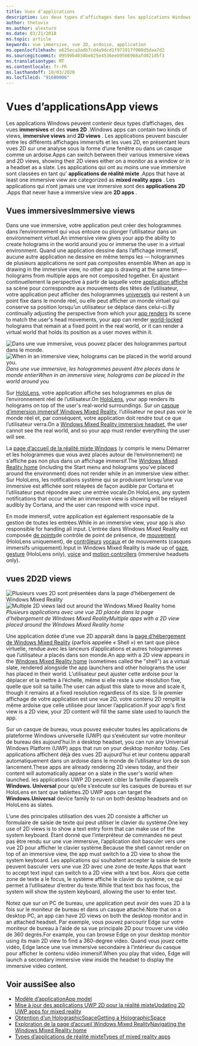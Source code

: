 ```yaml
---
title: Vues d’applications
description: Les deux types d’affichages dans les applications Windows Mixed Reality sont des vues immersives et des vues 2D.
author: thetuvix
ms.author: alexturn
ms.date: 03/21/2018
ms.topic: article
keywords: vue immersive, vue 2D, ardoise, application
ms.openlocfilehash: e625eca3adb7cd4a9dcd1f971917f008d5daa7d2
ms.sourcegitcommit: 09599b4034be825e4536eeb9566968afd021d5f3
ms.translationtype: MT
ms.contentlocale: fr-FR
ms.lasthandoff: 10/03/2020
ms.locfileid: "91680006"
---
```

# <a name="app-views"></a><span data-ttu-id="54bf6-104">Vues d’applications</span><span class="sxs-lookup"><span data-stu-id="54bf6-104">App views</span></span>

<span data-ttu-id="54bf6-105">Les applications Windows peuvent contenir deux types d’affichages, des vues **immersives** et des **vues 2D** .</span><span class="sxs-lookup"><span data-stu-id="54bf6-105">Windows apps can contain two kinds of views, **immersive views** and **2D views** .</span></span> <span data-ttu-id="54bf6-106">Les applications peuvent basculer entre les différents affichages immersifs et les vues 2D, en présentant leurs vues 2D sur une analyse sous la forme d’une fenêtre ou dans un casque comme un ardoise.</span><span class="sxs-lookup"><span data-stu-id="54bf6-106">Apps can switch between their various immersive views and 2D views, showing their 2D views either on a monitor as a window or in a headset as a slate.</span></span> <span data-ttu-id="54bf6-107">Les applications qui ont au moins une vue immersive sont classées en tant qu' **applications de réalité mixte** .</span><span class="sxs-lookup"><span data-stu-id="54bf6-107">Apps that have at least one immersive view are categorized as **mixed reality apps** .</span></span> <span data-ttu-id="54bf6-108">Les applications qui n’ont jamais une vue immersive sont des **applications 2D** .</span><span class="sxs-lookup"><span data-stu-id="54bf6-108">Apps that never have a immersive view are **2D apps** .</span></span>

## <a name="immersive-views"></a><span data-ttu-id="54bf6-109">Vues immersives</span><span class="sxs-lookup"><span data-stu-id="54bf6-109">Immersive views</span></span>

<span data-ttu-id="54bf6-110">Dans une vue immersive, votre application peut créer des hologrammes dans l’environnement qui vous entoure ou plonger l’utilisateur dans un environnement virtuel.</span><span class="sxs-lookup"><span data-stu-id="54bf6-110">An immersive view gives your app the ability to create holograms in the world around you or immerse the user in a virtual environment.</span></span> <span data-ttu-id="54bf6-111">Quand une application dessine dans l’affichage immersif, aucune autre application ne dessine en même temps les &mdash; hologrammes de plusieurs applications ne sont pas composites ensemble.</span><span class="sxs-lookup"><span data-stu-id="54bf6-111">When an app is drawing in the immersive view, no other app is drawing at the same time&mdash;holograms from multiple apps are not composited together.</span></span> <span data-ttu-id="54bf6-112">En ajustant continuellement la perspective à partir de laquelle votre [application affiche](../develop/platform-capabilities-and-apis/rendering.md) sa scène pour correspondre aux mouvements des têtes de l’utilisateur, votre application peut afficher des hologrammes [universels](coordinate-systems.md) qui restent à un point fixe dans le monde réel, ou elle peut afficher un monde virtuel qui conserve sa position lorsqu’un utilisateur se déplace dans celui-ci.</span><span class="sxs-lookup"><span data-stu-id="54bf6-112">By continually adjusting the perspective from which your [app renders](../develop/platform-capabilities-and-apis/rendering.md) its scene to match the user's head movements, your app can render [world-locked](coordinate-systems.md) holograms that remain at a fixed point in the real world, or it can render a virtual world that holds its position as a user moves within it.</span></span>

<span data-ttu-id="54bf6-113">![Dans une vue immersive, vous pouvez placer des hologrammes partout dans le monde.](images/designoverview-940px.jpg)</span><span class="sxs-lookup"><span data-stu-id="54bf6-113">![When in an immersive view, holograms can be placed in the world around you.](images/designoverview-940px.jpg)</span></span><br>
<span data-ttu-id="54bf6-114">*Dans une vue immersive, les hologrammes peuvent être placés dans le monde entier*</span><span class="sxs-lookup"><span data-stu-id="54bf6-114">*When in an immersive view, holograms can be placed in the world around you*</span></span>

<span data-ttu-id="54bf6-115">Sur [HoloLens](https://docs.microsoft.com/hololens/hololens1-hardware), votre application affiche ses hologrammes en plus de l’environnement réel de l’utilisateur.</span><span class="sxs-lookup"><span data-stu-id="54bf6-115">On [HoloLens](https://docs.microsoft.com/hololens/hololens1-hardware), your app renders its holograms on top of the user's real-world surroundings.</span></span> <span data-ttu-id="54bf6-116">Sur un [casque d’immersion immersif Windows Mixed Reality](../discover/immersive-headset-hardware-details.md), l’utilisateur ne peut pas voir le monde réel et, par conséquent, votre application doit rendre tout ce que l’utilisateur verra.</span><span class="sxs-lookup"><span data-stu-id="54bf6-116">On a [Windows Mixed Reality immersive headset](../discover/immersive-headset-hardware-details.md), the user cannot see the real world, and so your app must render everything the user will see.</span></span>

<span data-ttu-id="54bf6-117">La [page d’accueil de la réalité mixte Windows](../discover/navigating-the-windows-mixed-reality-home.md) (y compris le menu Démarrer et les hologrammes que vous avez placés autour de l’environnement) ne s’affiche pas non plus dans un affichage immersif.</span><span class="sxs-lookup"><span data-stu-id="54bf6-117">The [Windows Mixed Reality home](../discover/navigating-the-windows-mixed-reality-home.md) (including the Start menu and holograms you've placed around the environment) does not render while in an immersive view either.</span></span> <span data-ttu-id="54bf6-118">Sur HoloLens, les notifications système qui se produisent lorsqu’une vue immersive est affichée sont relayées de façon audible par Cortana et l’utilisateur peut répondre avec une entrée vocale.</span><span class="sxs-lookup"><span data-stu-id="54bf6-118">On HoloLens, any system notifications that occur while an immersive view is showing will be relayed audibly by Cortana, and the user can respond with voice input.</span></span>

<span data-ttu-id="54bf6-119">En mode immersif, votre application est également responsable de la gestion de toutes les entrées.</span><span class="sxs-lookup"><span data-stu-id="54bf6-119">While in an immersive view, your app is also responsible for handling all input.</span></span> <span data-ttu-id="54bf6-120">L’entrée dans Windows Mixed Reality est composée [de points](gaze-and-commit.md)de contrôle de point de présence, de [mouvement](gaze-and-commit.md#composite-gestures) (HoloLens uniquement), de [contrôleurs](motion-controllers.md) [vocaux](voice-input.md) et de mouvements (casques immersifs uniquement).</span><span class="sxs-lookup"><span data-stu-id="54bf6-120">Input in Windows Mixed Reality is made up of [gaze](gaze-and-commit.md), [gesture](gaze-and-commit.md#composite-gestures) (HoloLens only), [voice](voice-input.md) and [motion controllers](motion-controllers.md) (immersive headsets only).</span></span>

## <a name="2d-views"></a><span data-ttu-id="54bf6-121">vues 2D</span><span class="sxs-lookup"><span data-stu-id="54bf6-121">2D views</span></span>

<span data-ttu-id="54bf6-122">![Plusieurs vues 2D sont présentées dans la page d’hébergement de Windows Mixed Reality](images/teleportation-940px.png)</span><span class="sxs-lookup"><span data-stu-id="54bf6-122">![Multiple 2D views laid out around the Windows Mixed Reality home](images/teleportation-940px.png)</span></span><br>
<span data-ttu-id="54bf6-123">*Plusieurs applications avec une vue 2D placée dans la page d’hébergement de Windows Mixed Reality*</span><span class="sxs-lookup"><span data-stu-id="54bf6-123">*Multiple apps with a 2D view placed around the Windows Mixed Reality home*</span></span>

<span data-ttu-id="54bf6-124">Une application dotée d’une vue 2D apparaît dans la [page d’hébergement de Windows Mixed Reality](../discover/navigating-the-windows-mixed-reality-home.md) (parfois appelée « Shell ») en tant que pièce virtuelle, rendue avec les lanceurs d’applications et autres hologrammes que l’utilisateur a placés dans son monde.</span><span class="sxs-lookup"><span data-stu-id="54bf6-124">An app with a 2D view appears in the [Windows Mixed Reality home](../discover/navigating-the-windows-mixed-reality-home.md) (sometimes called the "shell") as a virtual slate, rendered alongside the app launchers and other holograms the user has placed in their world.</span></span> <span data-ttu-id="54bf6-125">L’utilisateur peut ajuster cette ardoise pour la déplacer et la mettre à l’échelle, même si elle reste à une résolution fixe, quelle que soit sa taille.</span><span class="sxs-lookup"><span data-stu-id="54bf6-125">The user can adjust this slate to move and scale it, though it remains at a fixed resolution regardless of its size.</span></span> <span data-ttu-id="54bf6-126">Si le premier affichage de votre application est une vue 2D, votre contenu 2D remplit la même ardoise que celle utilisée pour lancer l’application.</span><span class="sxs-lookup"><span data-stu-id="54bf6-126">If your app's first view is a 2D view, your 2D content will fill the same slate used to launch the app.</span></span>

<span data-ttu-id="54bf6-127">Sur un casque de bureau, vous pouvez exécuter toutes les applications de plateforme Windows universelle (UWP) qui s’exécutent sur votre moniteur de bureau dès aujourd’hui.</span><span class="sxs-lookup"><span data-stu-id="54bf6-127">In a desktop headset, you can run any Universal Windows Platform (UWP) apps that run on your desktop monitor today.</span></span> <span data-ttu-id="54bf6-128">Ces applications affichent déjà des vues 2D aujourd’hui et leur contenu apparaît automatiquement dans un ardoise dans le monde de l’utilisateur lors de son lancement.</span><span class="sxs-lookup"><span data-stu-id="54bf6-128">These apps are already rendering 2D views today, and their content will automatically appear on a slate in the user's world when launched.</span></span> <span data-ttu-id="54bf6-129">les applications UWP 2D peuvent cibler la famille d’appareils **Windows. Universal** pour qu’elle s’exécute sur les casques de bureau et sur HoloLens en tant que tablettes.</span><span class="sxs-lookup"><span data-stu-id="54bf6-129">2D UWP apps can target the **Windows.Universal** device family to run on both desktop headsets and on HoloLens as slates.</span></span>

<span data-ttu-id="54bf6-130">L’une des principales utilisation des vues 2D consiste à afficher un formulaire de saisie de texte qui peut utiliser le clavier du système.</span><span class="sxs-lookup"><span data-stu-id="54bf6-130">One key use of 2D views is to show a text entry form that can make use of the system keyboard.</span></span> <span data-ttu-id="54bf6-131">Étant donné que l’interpréteur de commandes ne peut pas être rendu sur une vue immersive, l’application doit basculer vers une vue 2D pour afficher le clavier système.</span><span class="sxs-lookup"><span data-stu-id="54bf6-131">Because the shell cannot render on top of an immersive view, the app must switch to a 2D view to show the system keyboard.</span></span> <span data-ttu-id="54bf6-132">Les applications qui souhaitent accepter la saisie de texte peuvent basculer vers une vue 2D avec une zone de texte.</span><span class="sxs-lookup"><span data-stu-id="54bf6-132">Apps that want to accept text input can switch to a 2D view with a text box.</span></span> <span data-ttu-id="54bf6-133">Alors que cette zone de texte a le focus, le système affiche le clavier du système, ce qui permet à l’utilisateur d’entrer du texte.</span><span class="sxs-lookup"><span data-stu-id="54bf6-133">While that text box has focus, the system will show the system keyboard, allowing the user to enter text.</span></span>

<span data-ttu-id="54bf6-134">Notez que sur un PC de bureau, une application peut avoir des vues 2D à la fois sur le moniteur de bureau et dans un casque attaché.</span><span class="sxs-lookup"><span data-stu-id="54bf6-134">Note that on a desktop PC, an app can have 2D views on both the desktop monitor and in an attached headset.</span></span> <span data-ttu-id="54bf6-135">Par exemple, vous pouvez parcourir Edge sur votre moniteur de bureau à l’aide de sa vue principale 2D pour trouver une vidéo de 360 degrés.</span><span class="sxs-lookup"><span data-stu-id="54bf6-135">For example, you can browse Edge on your desktop monitor using its main 2D view to find a 360-degree video.</span></span> <span data-ttu-id="54bf6-136">Quand vous jouez cette vidéo, Edge lance une vue immersive secondaire à l’intérieur du casque pour afficher le contenu vidéo immersif.</span><span class="sxs-lookup"><span data-stu-id="54bf6-136">When you play that video, Edge will launch a secondary immersive view inside the headset to display the immersive video content.</span></span>

## <a name="see-also"></a><span data-ttu-id="54bf6-137">Voir aussi</span><span class="sxs-lookup"><span data-stu-id="54bf6-137">See also</span></span>

* [<span data-ttu-id="54bf6-138">Modèle d’application</span><span class="sxs-lookup"><span data-stu-id="54bf6-138">App model</span></span>](app-model.md)
* [<span data-ttu-id="54bf6-139">Mise à jour des applications UWP 2D pour la réalité mixte</span><span class="sxs-lookup"><span data-stu-id="54bf6-139">Updating 2D UWP apps for mixed reality</span></span>](../develop/porting-apps/building-2d-apps.md)
* [<span data-ttu-id="54bf6-140">Obtention d’un HolographicSpace</span><span class="sxs-lookup"><span data-stu-id="54bf6-140">Getting a HolographicSpace</span></span>](../develop/native/getting-a-holographicspace.md)
* [<span data-ttu-id="54bf6-141">Exploration de la page d’accueil Windows Mixed Reality</span><span class="sxs-lookup"><span data-stu-id="54bf6-141">Navigating the Windows Mixed Reality home</span></span>](../discover/navigating-the-windows-mixed-reality-home.md)
* [<span data-ttu-id="54bf6-142">Types d’applications de réalité mixte</span><span class="sxs-lookup"><span data-stu-id="54bf6-142">Types of mixed reality apps</span></span>](types-of-mixed-reality-apps.md)
